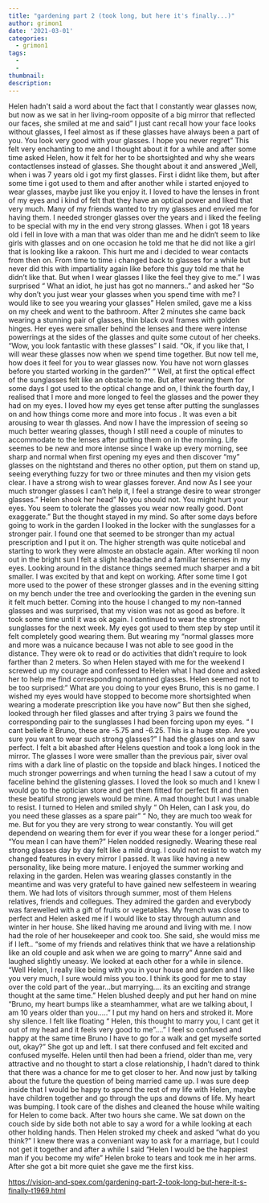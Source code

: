 ```yaml
---
title: "gardening part 2 (took long, but here it's finally...)"
author: grimon1
date: '2021-03-01'
categories:
  - grimon1
tags:
  - 
  - 
thumbnail: 
description: 
---
```


Helen hadn't said a word about the fact that I constantly wear glasses now, but now as we sat in her living-room opposite of a big mirror that reflected our faces, she smiled at me and said” I just cant recall how your face looks without glasses, I feel almost as if these glasses have always been a part of you. You look very good with your glasses. I hope you never regret” This felt very enchanting to me and I thought about it for a while and after some time asked Helen, how it felt for her to be shortsighted and why she wears contactlenses instead of glasses. She thought about it and answered „Well, when i was 7 years old i got my first glasses. First i didnt like them, but after some time i got used to them and after another while i started enjoyed to wear glasses, maybe just like you enjoy it. I loved to have the lenses in front of my eyes and i kind of felt that they have an optical power and liked that very much. Many of my friends wanted to try my glasses and envied me for having them. I needed stronger glasses over the years and i liked the feeling to be special with my in the end very strong glasses. When i got 18 years old i fell in love with a man that was older than me and he didn‘t seem to like girls with glasses and on one occasion he told me that he did not like a girl that is looking like a rakoon. This hurt me and i decided to wear contacts from then on. From time to time i changed back to glasses for a while but never did this with impartiality again like before this guy told me that he didn’t like that. But when I wear glasses I like the feel they give to me.” 
I was surprised “ What an idiot, he just has got no manners..” and asked her “So why don’t you just wear your glasses when you spend time with me? I would like to see you wearing your glasses” Helen smiled, gave me a kiss on my cheek and went to the bathroom. After 2 minutes she came back wearing a stunning pair of glasses, thin black oval frames with golden hinges. Her eyes were smaller behind the lenses and there were intense powerrings at the sides of the glasses and quite some cutout of her cheeks. “Wow, you look fantastic with these glasses” I said. “Ok, if you like that, I will wear these glasses now when we spend time together. But now tell me, how does it feel for you to wear glasses now. You have not worn glasses before you started working in the garden?” 
“ Well, at first the optical effect of the sunglasses felt like an obstacle to me. But after wearing them for some days I got used to the optical change and on, I think the fourth day, I realised that I more and more longed to feel the glasses and the power they had on my eyes. I loved how my eyes get tense after putting the sunglasses on and how things come more and more into focus . It was even a bit arousing to wear th glasses. And now I have the impression of seeing so much better wearing glasses, though I still need a couple of minutes to accommodate to the lenses after putting them on in the morning. Life seemes to be new and more intense since I wake up every morning, see sharp and normal when first opening my eyes and then discover “my” glasses on the nightstand and theres no other option, put them on stand up, seeing everything fuzzy for two or three minutes and then my vision gets clear. I have a strong wish to wear glasses forever. And now As I see your much stronger glasses I can’t help it, I feel a strange desire to wear stronger glasses.”
Helen shook her head” No you should not. You might hurt your eyes. You seem to tolerate the glasses you wear now really good. Dont exaggerate.”
But the thought stayed in my mind. So after some days before going to work in the garden I looked in the locker with the sunglasses for a stronger pair. I found one that seemed to be stronger than my actual prescription and I put it on. The higher strength was quite noticebal and starting to work they were almoste an obstacle again. After working til noon out in the bright sun I felt a slight headache and a familiar tensenes in my eyes. Looking around in the distance things seemed much sharper and a bit smaller. I was excited by that and kept on working. After some time I got more used to the power of these stronger glasses and in the evening sitting on my bench under the tree and overlooking the garden in the evening sun it felt much better. 
Coming into the house I changed to my non-tanned glasses and was surprised, that my vision was not as good as before. It took some time until it was ok again.
I continued to wear the stronger sunglasses for the next week. My eyes got used to them step by step until it felt completely good wearing them. But wearing my “normal glasses more and more was a nuicance because I was not able to see good in the distance. They were ok to read or do activities that didn’t require to look farther than 2 meters.
So when Helen stayed with me for the weekend I screwed up my courage and confessed to Helen what I had done and asked her to help me find corresponding nontanned glasses. Helen seemed not to be too surprised:“ What are you doing to your eyes Bruno, this is no game. I wished my eyes would have stopped to become more shortsighted when wearing a moderate prescription like you have now” But then she sighed, looked through her filed glasses and after trying 3 pairs we found the corresponding pair to the sunglasses I had been forcing upon my eyes. “ I cant beliefe it Bruno, these are -5.75 and -6.25. This is a huge step. Are you sure you want to wear such strong glasses?” I had the glasses on and saw perfect. I felt a bit abashed after Helens question and took a long look in the mirror. The glasses I wore were smaller than the previous pair, siver oval rims with a dark line of plastic on the topside and black hinges. I noticed the much stronger powerrings and when turning the head I saw a cutout of my faceline behind the glistening glasses. I loved the look so much and I knew I would go to the optician store and get them fitted for perfect fit and then these beatiful strong jewels would be mine. A mad thought but I was unable to resist. I turned to Helen and smiled shyly “ Oh Helen, can I ask you, do you need these glasses as a spare pair” “ No, they are much too weak for me. But for you they are very strong to wear constantly. You will get dependend on wearing them for ever if you wear these for a longer period.” “You mean I can have them?” Helen nodded resignedly.
Wearing these real strong glasses day by day felt like a mild drug. I could not resist to watch my changed features in every mirror I passed. It was like having a new personality, like being more mature.
I enjoyed the summer working and relaxing in the garden. Helen was wearing glasses constantly in the meantime and was very grateful to have gained new selfesteem in wearing them. We had lots of visitors through summer, most of them Helens relatives, friends and collegues. They admired the garden and everybody was farewelled with a gift of fruits or vegetables. My french was close to perfect and Helen asked me if I would like to stay through autumn and winter in her house. She liked having me around and living with me. I now had the role of her housekeeper and cook too. She said, she would miss me if I left.. “some of my friends and relatives think that we have a relationship like an old couple and ask when we are going to marry” Anne said and laughed slightly uneasy. We looked at each other for a while in silence. “Well Helen, I really like being with you in your house and garden and I like you very much, I sure would miss you too. I think its good for me to stay over the cold part of the year...but marrying…. its an exciting and strange thought at the same time.” Helen blushed deeply and put her hand on mine “Bruno, my heart bumps like a steamhammer, what are we talking about, I am 10 years older than you…..” I put my hand on hers and stroked it. More shy silence. I felt like floating “ Helen, this thought to marry you, I cant get it out of my head and it feels very good to me”….” I feel so confused and happy at the same time Bruno I have to go for a walk and get myselfe sorted out, okay?” She got up and left. I sat there confused and felt excited and confused myselfe. Helen until then had been a friend, older than me, very attractive and no thought to start a close relationship, I hadn’t dared to think that there was a chance for me to get closer to her. And now just by talking about the future the question of being married came up. I was sure deep inside that I would be happy to spend the rest of my life with Helen, maybe have children together and go through the ups and downs of life. My heart was bumping. I took care of the dishes and cleaned the house while waiting for Helen to come back. After two hours she came. We sat down on the couch side by side both not able to say a word for a while looking at each other holding hands. Then Helen stroked my cheek and asked “what do you think?” I knew there was a conveniant way to ask for a marriage, but I could not get it together and after a while I said “Helen I would be the happiest man if you become my wife” Helen broke to tears and took me in her arms. After she got a bit more quiet she gave me the first kiss.

https://vision-and-spex.com/gardening-part-2-took-long-but-here-it-s-finally-t1969.html
